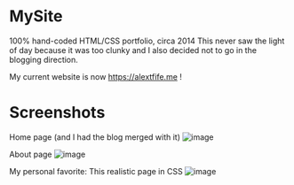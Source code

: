 # MySite
100% hand-coded HTML/CSS portfolio, circa 2014
This never saw the light of day because it was too clunky and I also decided not to go in the blogging direction. 

My current website is now https://alextfife.me !

# Screenshots 

Home page (and I had the blog merged with it)
![image](https://user-images.githubusercontent.com/26822309/157827545-bc50cf8b-1ccf-4590-9f8f-193f07328358.png)

About page
![image](https://user-images.githubusercontent.com/26822309/157827510-cb5d3c51-666e-46d5-a914-434dd498704a.png)

My personal favorite:
This realistic page in CSS
![image](https://user-images.githubusercontent.com/26822309/157822676-da75f9da-7664-4ee0-81b9-3a7ec374559e.png)
